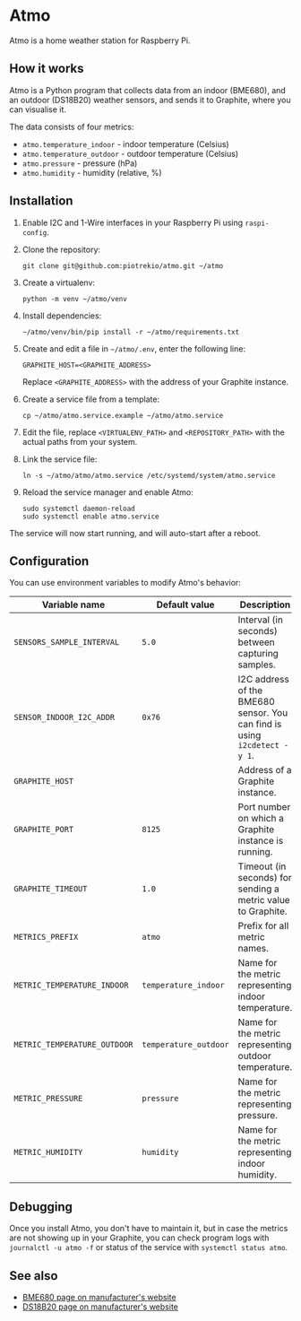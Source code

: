 # Atmo

Atmo is a home weather station for Raspberry Pi.


## How it works

Atmo is a Python program that collects data from an indoor (BME680), and an outdoor (DS18B20) weather sensors,
and sends it to Graphite, where you can visualise it.

The data consists of four metrics:

* `atmo.temperature_indoor` - indoor temperature (Celsius)
* `atmo.temperature_outdoor` - outdoor temperature (Celsius)
* `atmo.pressure` - pressure (hPa)
* `atmo.humidity` - humidity (relative, %)


## Installation

1. Enable I2C and 1-Wire interfaces in your Raspberry Pi using `raspi-config`.

2. Clone the repository:
   
   ```
   git clone git@github.com:piotrekio/atmo.git ~/atmo
   ```

3. Create a virtualenv:
   
   ```
   python -m venv ~/atmo/venv
   ```

4. Install dependencies:

   ```
   ~/atmo/venv/bin/pip install -r ~/atmo/requirements.txt
   ```

5. Create and edit a file in `~/atmo/.env`, enter the following line:

   ```
   GRAPHITE_HOST=<GRAPHITE_ADDRESS>
   ```
   
   Replace `<GRAPHITE_ADDRESS>` with the address of your Graphite instance.

6. Create a service file from a template:

   ```
   cp ~/atmo/atmo.service.example ~/atmo/atmo.service
   ```

7. Edit the file, replace `<VIRTUALENV_PATH>` and `<REPOSITORY_PATH>`
   with the actual paths from your system.

8. Link the service file:

   ```
   ln -s ~/atmo/atmo/atmo.service /etc/systemd/system/atmo.service
   ```

9. Reload the service manager and enable Atmo:

   ```
   sudo systemctl daemon-reload
   sudo systemctl enable atmo.service
   ```

The service will now start running, and will auto-start after a reboot.


## Configuration

You can use environment variables to modify Atmo's behavior:

Variable name | Default value | Description
--- | --- | ---
`SENSORS_SAMPLE_INTERVAL` | `5.0` | Interval (in seconds) between capturing samples.
`SENSOR_INDOOR_I2C_ADDR` | `0x76` | I2C address of the BME680 sensor. You can find is using `i2cdetect -y 1`.
`GRAPHITE_HOST` | | Address of a Graphite instance.
`GRAPHITE_PORT` | `8125` | Port number on which a Graphite instance is running.
`GRAPHITE_TIMEOUT` | `1.0` | Timeout (in seconds) for sending a metric value to Graphite.
`METRICS_PREFIX` | `atmo` | Prefix for all metric names.
`METRIC_TEMPERATURE_INDOOR` | `temperature_indoor` | Name for the metric representing indoor temperature.
`METRIC_TEMPERATURE_OUTDOOR` | `temperature_outdoor` | Name for the metric representing outdoor temperature.
`METRIC_PRESSURE` | `pressure` | Name for the metric representing pressure.
`METRIC_HUMIDITY` | `humidity` | Name for the metric representing indoor humidity.


## Debugging

Once you install Atmo, you don't have to maintain it, but in case the metrics are not showing up
in your Graphite, you can check program logs with `journalctl -u atmo -f` or status of the service with
`systemctl status atmo`.


## See also

* [BME680 page on manufacturer's website](https://web.archive.org/web/20230324000708/https://www.bosch-sensortec.com/products/environmental-sensors/gas-sensors/bme680/)
* [DS18B20 page on manufacturer's website](https://web.archive.org/web/20230507101742/https://www.analog.com/en/products/ds18b20.html)
